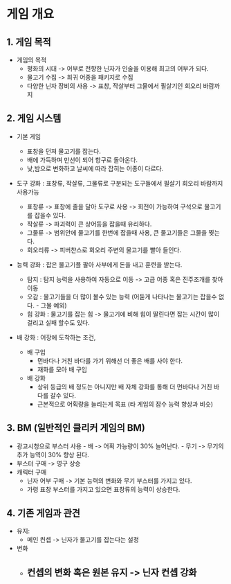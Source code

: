 # 게임 개요
## 1.	게임 목적
-	게임의 목적
    -	평화의 시대 -> 어부로 전향한 닌자가 인술을 이용해 최고의 어부가 되다.
    -	물고기 수집 -> 희귀 어종을 패키지로 수집
    -	다양한 닌자 장비의 사용 -> 표창, 작살부터 그물에서 필살기인 회오리 바람까지

## 2.	게임 시스템
-	기본 게임
    - 표창을 던져 물고기를 잡는다. 
    - 배에 가득하며 만선이 되어 항구로 돌아온다.
    - 낯,밤으로 변화하고 날씨에 따라 잡히는 어종이 다르다. 

-	도구 강화 : 표창류, 작살류, 그물류로 구분되는 도구들에서 필살기 회오리 바람까지 사용가능
    - 표창류 -> 표창에 줄을 달아 도구로 사용 -> 회전이 가능하여 구석으로 물고기를 잡을수 있다.
    - 작살류 -> 파괴력이 큰 상어등을 잡을때 유리하다.
    - 그물류 -> 범위안에 물고기를 한번에 잡을때 사용, 큰 물고기들은 그물을 찢는다.
    - 회오리류 -> 피버챤스로 회오리 주변의 물고기를 빨아 들인다.	

- 능력 강화 : 잡은 물고기플 팔아 사부에게 돈을 내고 훈련을 받는다.
    - 탐지 : 탐지 능력을 사용하여 자동으로 이동 -> 고급 어종 혹은 진주조개를 찾아 이동
    - 오감 : 물고기들을 더 많이 볼수 있는 능력 (어둗게 나타나는 물고기는 잡을수 없다. - 그물 예외)
    - 힘 강화 : 물고기를 잡는 힘 -> 물고기에 비해 힘이 딸린다면 잡는 시간이 많이 걸리고 실패 할수도 있다. 

- 배 강화 : 어장에 도착하는 조건, 
    - 배 구입
      - 먼바다나 거친 바다를 가기 위해선 더 좋은 배를 사야 한다.
      - 재화를 모아 배 구입 
    - 배 강화
      - 상위 등급의 배 정도는 아니지만 배 자체 강화를 통해 더 먼바다나 거친 바다를 갈수 있다.
      - 근본적으로 어획량을 늘리는게 목표 (타 게임의 잠수 능력 향상과 비슷)

## 3.	BM (일반적인 클리커 게임의 BM)
  -	광고시청으로 부스터 사용
          -	배 -> 어획 가능량이 30% 늘어난다.
          -	무기 -> 무기의 추가 능역이 30% 향상 된다.
  -	부스터 구매 -> 영구 상승
  -	캐릭터 구매
      - 닌자 어부 구매 -> 기본 능력의 변화와 무기 부스터를 가지고 있다.
      - 가령 표창 부스터를 가지고 있으면 표창류의 능력이 상승한다.	

## 4.	기존 게임과 관견
-	유지:
    -	메인 컨셉 -> 닌자가 물고기를 잡는다는 설정    	
- 변화
    - 컨셉의 변화 혹은 원본 유지 -> 닌자 컨셉 강화
        -    



